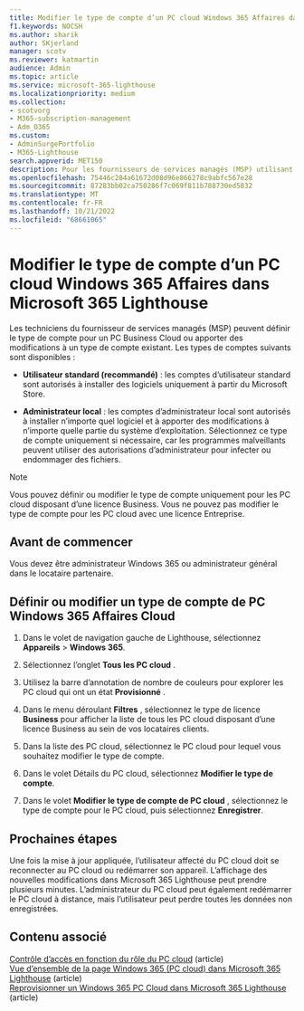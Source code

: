 ```yaml
---
title: Modifier le type de compte d’un PC cloud Windows 365 Affaires dans Microsoft 365 Lighthouse
f1.keywords: NOCSH
ms.author: sharik
author: SKjerland
manager: scotv
ms.reviewer: katmartin
audience: Admin
ms.topic: article
ms.service: microsoft-365-lighthouse
ms.localizationpriority: medium
ms.collection:
- scotvorg
- M365-subscription-management
- Adm_O365
ms.custom:
- AdminSurgePortfolio
- M365-Lighthouse
search.appverid: MET150
description: Pour les fournisseurs de services managés (MSP) utilisant Microsoft 365 Lighthouse, découvrez comment définir ou modifier un type de compte de PC Windows 365 Affaires Cloud.
ms.openlocfilehash: 75446c284a61672d08d96e866278c9abfc567e28
ms.sourcegitcommit: 87283bb02ca750286f7c069f811b788730ed5832
ms.translationtype: MT
ms.contentlocale: fr-FR
ms.lasthandoff: 10/21/2022
ms.locfileid: "68661065"
---
```

# <a name="change-a-windows-365-business-cloud-pc-account-type-in-microsoft-365-lighthouse"></a>Modifier le type de compte d’un PC cloud Windows 365 Affaires dans Microsoft 365 Lighthouse

Les techniciens du fournisseur de services managés (MSP) peuvent définir le type de compte pour un PC Business Cloud ou apporter des modifications à un type de compte existant. Les types de comptes suivants sont disponibles :

- **Utilisateur standard (recommandé)** : les comptes d’utilisateur standard sont autorisés à installer des logiciels uniquement à partir du Microsoft Store.

- **Administrateur local** : les comptes d’administrateur local sont autorisés à installer n’importe quel logiciel et à apporter des modifications à n’importe quelle partie du système d’exploitation. Sélectionnez ce type de compte uniquement si nécessaire, car les programmes malveillants peuvent utiliser des autorisations d’administrateur pour infecter ou endommager des fichiers.

> [!NOTE]
> Vous pouvez définir ou modifier le type de compte uniquement pour les PC cloud disposant d’une licence Business. Vous ne pouvez pas modifier le type de compte pour les PC cloud avec une licence Entreprise.

## <a name="before-you-begin"></a>Avant de commencer 

Vous devez être administrateur Windows 365 ou administrateur général dans le locataire partenaire.

## <a name="set-or-change-a-windows-365-business-cloud-pc-account-type"></a>Définir ou modifier un type de compte de PC Windows 365 Affaires Cloud

1.  Dans le volet de navigation gauche de Lighthouse, sélectionnez **Appareils** >  **Windows 365**.

2.  Sélectionnez l’onglet **Tous les PC cloud** .

3.  Utilisez la barre d’annotation de nombre de couleurs pour explorer les PC cloud qui ont un état **Provisionné** .

4.  Dans le menu déroulant **Filtres** , sélectionnez le type de licence **Business** pour afficher la liste de tous les PC cloud disposant d’une licence Business au sein de vos locataires clients.

5.  Dans la liste des PC cloud, sélectionnez le PC cloud pour lequel vous souhaitez modifier le type de compte.

6.  Dans le volet Détails du PC cloud, sélectionnez **Modifier le type de compte**.

7.  Dans le volet **Modifier le type de compte de PC cloud** , sélectionnez le type de compte pour le PC cloud, puis sélectionnez **Enregistrer**.

## <a name="next-steps"></a>Prochaines étapes

Une fois la mise à jour appliquée, l’utilisateur affecté du PC cloud doit se reconnecter au PC cloud ou redémarrer son appareil. L’affichage des nouvelles modifications dans Microsoft 365 Lighthouse peut prendre plusieurs minutes. L’administrateur du PC cloud peut également redémarrer le PC cloud à distance, mais l’utilisateur peut perdre toutes les données non enregistrées.

## <a name="related-content"></a>Contenu associé

[Contrôle d’accès en fonction du rôle du PC cloud](/windows-365/enterprise/role-based-access) (article)\
[Vue d’ensemble de la page Windows 365 (PC cloud) dans Microsoft 365 Lighthouse](m365-lighthouse-win365-page-overview.md) (article)\
[Reprovisionner un Windows 365 PC Cloud dans Microsoft 365 Lighthouse](m365-lighthouse-reprovision-cloudpc.md) (article)
